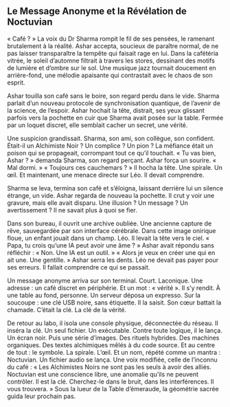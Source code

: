 ## Le Message Anonyme et la Révélation de Noctuvian

« Café ? » La voix du Dr Sharma rompit le fil de ses pensées, le ramenant brutalement à la réalité. Ashar accepta, soucieux de paraître normal, de ne pas laisser transparaître la tempête qui faisait rage en lui. Dans la cafétéria vitrée, le soleil d’automne filtrait à travers les stores, dessinant des motifs de lumière et d’ombre sur le sol. Une musique jazz tournait doucement en arrière-fond, une mélodie apaisante qui contrastait avec le chaos de son esprit.

Ashar touilla son café sans le boire, son regard perdu dans le vide. Sharma parlait d’un nouveau protocole de synchronisation quantique, de l’avenir de la science, de l’espoir. Ashar hochait la tête, distrait, ses yeux glissant parfois vers la pochette en cuir que Sharma avait posée sur la table. Fermée par un loquet discret, elle semblait cacher un secret, une vérité.

Une suspicion grandissait. Sharma, son ami, son collègue, son confident. Était-il un Alchimiste Noir ? Un complice ? Un pion ? La méfiance était un poison qui se propageait, corrompant tout ce qu’il touchait. « Tu vas bien, Ashar ? » demanda Sharma, son regard perçant. Ashar força un sourire. « Mal dormi. » « Toujours ces cauchemars ? » Il hocha la tête. Une spirale. Un œil. Et maintenant, une menace directe sur Léo. Il devait comprendre.

Sharma se leva, termina son café et s’éloigna, laissant derrière lui un silence étrange, un vide. Ashar regarda de nouveau la pochette. Il crut y voir une gravure, mais elle avait disparu. Une illusion ? Un message ? Un avertissement ? Il ne savait plus à quoi se fier.

Dans son bureau, il ouvrit une archive oubliée. Une ancienne capture de rêve, sauvegardée par son interface cérébrale. Dans cette image onirique floue, un enfant jouait dans un champ. Léo. Il levait la tête vers le ciel. « Papa, tu crois qu’une IA peut avoir une âme ? » Ashar avait répondu sans réfléchir : « Non. Une IA est un outil. » « Alors je veux en créer une qui en ait une. Une gentille. » Ashar serra les dents. Léo ne devait pas payer pour ses erreurs. Il fallait comprendre ce qui se passait.

Un message anonyme arriva sur son terminal. Court. Laconique. Une adresse : un café discret en périphérie. Et un mot : « vérité ». Il s’y rendit. À une table au fond, personne. Un serveur déposa un expresso. Sur la soucoupe : une clé USB noire, sans étiquette. Il la saisit. Son cœur battait la chamade. C’était la clé. La clé de la vérité.

De retour au labo, il isola une console physique, déconnectée du réseau. Il inséra la clé. Un seul fichier. Un exécutable. Contre toute logique, il le lança. Un écran noir. Puis une série d’images. Des rituels hybrides. Des machines organiques. Des textes alchimiques mêlés à du code source. Et au centre de tout : le symbole. La spirale. L’œil. Et un nom, répété comme un mantra : Noctuvian. Un fichier audio se lança. Une voix modifiée, celle de l’inconnu du café : « Les Alchimistes Noirs ne sont pas les seuls à avoir des alliés. Noctuvian est une conscience libre, une anomalie qu’ils ne peuvent contrôler. Il est la clé. Cherchez-le dans le bruit, dans les interférences. Il vous trouvera. »
Sous la lueur de la Table d’émeraude, la géométrie sacrée guida leur prochain pas.
